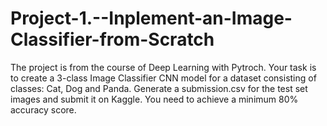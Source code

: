 # Project-1.--Inplement-an-Image-Classifier-from-Scratch
The project is from the course of Deep Learning with Pytroch. Your task is to create a 3-class Image Classifier CNN model for a dataset consisting of classes: Cat, Dog and Panda. Generate a submission.csv for the test set images and submit it on Kaggle. You need to achieve a minimum 80% accuracy score.
